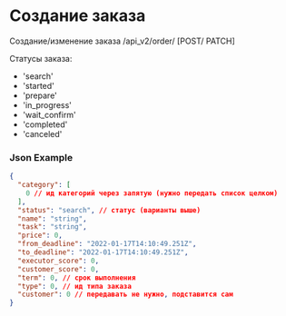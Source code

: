# Создание заказа

Создание/изменение заказа
/api_v2/order/ [POST/ PATCH]

Статусы заказа:
- 'search'
- 'started'
- 'prepare'
- 'in_progress'
- 'wait_confirm'
- 'completed'
- 'canceled'

### Json Example
```json
{
  "category": [
    0 // ид категорий через запятую (нужно передать список целком)
  ],
  "status": "search", // статус (варианты выше)
  "name": "string",
  "task": "string",
  "price": 0,
  "from_deadline": "2022-01-17T14:10:49.251Z",
  "to_deadline": "2022-01-17T14:10:49.251Z",
  "executor_score": 0,
  "customer_score": 0,
  "term": 0, // срок выполнения
  "type": 0, // ид типа заказа
  "customer": 0 // передавать не нужно, подставится сам
}
```